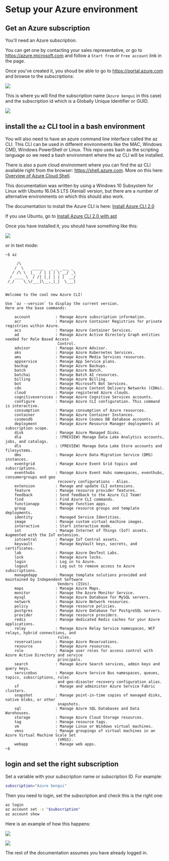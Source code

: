 # Setup your Azure environment

## Get an Azure subscription

You'll need an Azure subscription. 

You can get one by contacting your sales representative, or go to <https://azure.microsoft.com> and follow a `Start free` or `Free account` link in the page. 

Once you've created it, you shoud be able to go to <https://portal.azure.com> and browse to the subscriptions:

![](img/azure001.png)

This is where yu will find the subscription name (`Azure bengui` in this case) and the subscription id which is a Globally Unique Identifier or GUID.

![](img/azure002.png)


## install the `az` CLI tool in a bash environment

You will also need to have an azure command line interface called the az CLI. This CLI can be used in different environments like the MAC, Windows CMD, Windows PowerShell or Linux. This repo uses bash as the scripting language so we need a bash environment where the az CLI will be installed. 

There is also a pure cloud environment where you can find the az CLI available right from the browser: <https://shell.azure.com>. More on this here: [Overview of Azure Cloud Shell](https://docs.microsoft.com/en-us/azure/cloud-shell/overview).

This documentation was written by using a Windows 10 Subsystem for Linux with Ubuntu 16.04.5 LTS (Xenial) version, but there are a number of alternative environments on which this should also work. 

The documentation to install the Azure CLI is here: [Install Azure CLI 2.0](https://docs.microsoft.com/en-us/cli/azure/install-azure-cli?view=azure-cli-latest)

If you use Ubuntu, go to [Install Azure CLI 2.0 with apt](https://docs.microsoft.com/en-us/cli/azure/install-azure-cli-apt?view=azure-cli-latest)

Once you have installed it, you should have something like this:

![](img/azure003.png)


or in text mode:

```
~$ az

     /\
    /  \    _____   _ _  ___ _
   / /\ \  |_  / | | | \'__/ _\
  / ____ \  / /| |_| | | |  __/
 /_/    \_\/___|\__,_|_|  \___|


Welcome to the cool new Azure CLI!

Use `az --version` to display the current version.
Here are the base commands:

    account           : Manage Azure subscription information.
    acr               : Manage Azure Container Registries for private registries within Azure.
    acs               : Manage Azure Container Services.
    ad                : Manage Azure Active Directory Graph entities needed for Role Based Access
                       Control.
    advisor           : Manage Azure Advisor.
    aks               : Manage Azure Kubernetes Services.
    ams               : Manage Azure Media Services resources.
    appservice        : Manage App Service plans.
    backup            : Manage Azure Backups.
    batch             : Manage Azure Batch.
    batchai           : Manage Batch AI resources.
    billing           : Manage Azure Billing.
    bot               : Manage Microsoft Bot Services.
    cdn               : Manage Azure Content Delivery Networks (CDNs).
    cloud             : Manage registered Azure clouds.
    cognitiveservices : Manage Azure Cognitive Services accounts.
    configure         : Manage Azure CLI configuration. This command is interactive.
    consumption       : Manage consumption of Azure resources.
    container         : Manage Azure Container Instances.
    cosmosdb          : Manage Azure Cosmos DB database accounts.
    deployment        : Manage Azure Resource Manager deployments at subscription scope.
    disk              : Manage Azure Managed Disks.
    dla               : (PREVIEW) Manage Data Lake Analytics accounts, jobs, and catalogs.
    dls               : (PREVIEW) Manage Data Lake Store accounts and filesystems.
    dms               : Manage Azure Data Migration Service (DMS) instances.
    eventgrid         : Manage Azure Event Grid topics and subscriptions.
    eventhubs         : Manage Azure Event Hubs namespaces, eventhubs, consumergroups and geo
                       recovery configurations - Alias.
    extension         : Manage and update CLI extensions.
    feature           : Manage resource provider features.
    feedback          : Send feedback to the Azure CLI Team!
    find              : Find Azure CLI commands.
    functionapp       : Manage function apps.
    group             : Manage resource groups and template deployments.
    identity          : Managed Service Identities.
    image             : Manage custom virtual machine images.
    interactive       : Start interactive mode.
    iot               : Manage Internet of Things (IoT) assets. Augmented with the IoT extension.
    iotcentral        : Manage IoT Central assets.
    keyvault          : Manage KeyVault keys, secrets, and certificates.
    lab               : Manage Azure DevTest Labs.
    lock              : Manage Azure locks.
    login             : Log in to Azure.
    logout            : Log out to remove access to Azure subscriptions.
    managedapp        : Manage template solutions provided and maintained by Independent Software
                       Vendors (ISVs).
    maps              : Manage Azure Maps.
    monitor           : Manage the Azure Monitor Service.
    mysql             : Manage Azure Database for MySQL servers.
    network           : Manage Azure Network resources.
    policy            : Manage resource policies.
    postgres          : Manage Azure Database for PostgreSQL servers.
    provider          : Manage resource providers.
    redis             : Manage dedicated Redis caches for your Azure applications.
    relay             : Manage Azure Relay Service namespaces, WCF relays, hybrid connections, and
                       rules.
    reservations      : Manage Azure Reservations.
    resource          : Manage Azure resources.
    role              : Manage user roles for access control with Azure Active Directory and service
                       principals.
    search            : Manage Azure Search services, admin keys and query keys.
    servicebus        : Manage Azure Service Bus namespaces, queues, topics, subscriptions, rules
                       and geo-disaster recovery configuration alias.
    sf                : Manage and administer Azure Service Fabric clusters.
    snapshot          : Manage point-in-time copies of managed disks, native blobs, or other
                       snapshots.
    sql               : Manage Azure SQL Databases and Data Warehouses.
    storage           : Manage Azure Cloud Storage resources.
    tag               : Manage resource tags.
    vm                : Manage Linux or Windows virtual machines.
    vmss              : Manage groupings of virtual machines in an Azure Virtual Machine Scale Set
                       (VMSS).
    webapp            : Manage web apps.
~$

```

## login and set the right subscription

Set a variable with your subscription name or subscription ID. For example: 

```bash
subscription="Azure bengui"
```

Then you need to login, set the subscription and check this is the right one:

```bash
az login
az account set -s "$subscription"
az account show
```

Here is an example of how this happens:

![](img/azure004.png)

![](img/azure005.png)

The rest of the documentation assumes you have already logged in.
